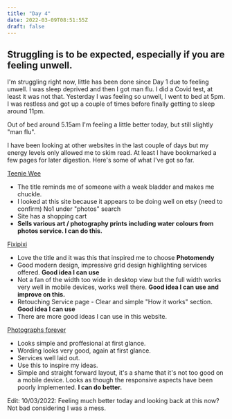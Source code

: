 ```yaml
---
title: "Day 4"
date: 2022-03-09T08:51:55Z
draft: false
---
```

## Struggling is to be expected, especially if you are feeling unwell.

I'm struggling right now, little has been done since Day 1 due to feeling unwell. I was sleep deprived and then I got man flu. I did a Covid test, at least it was not that.  Yesterday I was feeling so unwell, I went to bed at 5pm. I was restless and got up a couple of times before finally getting to sleep around 11pm.  

Out of bed around 5.15am  I'm feeling a little better today, but still slightly "man flu".

I have been looking at other websites in the last couple of days but my energy levels only allowed me to skim read. At least I have bookmarked a few pages for later digestion. Here's some of what I've got so far.

[Teenie Wee](https://teeniewee.com/)

* The title reminds me of someone with a weak bladder and makes me chuckle.
* I looked at this site because it appears to be doing well on etsy (need to confirm) No1 under "photos" search
* Site has a shopping cart
* **Sells various art / photography prints including water colours from photos service. I can do this.**

[Fixipixi](https://fixipixi.com/)

* Love the title and it was this that inspired me to choose **Photomendy**
* Good modern design, impressive grid design highlighting services offered. **Good idea I can use**
* Not a fan of the width too wide in desktop view but the full width works very well in mobile devices, works well there. **Good idea I can use and improve on this.**
* Retouching Service page - Clear and simple "How it works" section. **Good idea I can use**
* There are more good ideas I can use in this website.  

[Photographs forever](https://www.photographsforever.co.uk/photo-restoration-services/)
* Looks simple and proffesional at first glance.
* Wording looks very good, again at first glance. 
* Services well laid out.
* Use this to inspire my ideas. 
* Simple and straight forward layout, it's a shame that it's not too good on a mobile device. Looks as though the responsive aspects have been poorly implemented.  **I can do better.**

Edit: 10/03/2022:  Feeling much better today and looking back at this now? Not bad considering I was a mess.